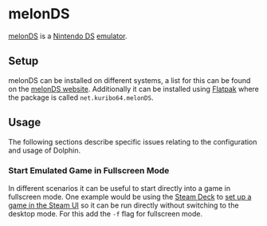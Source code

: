 # melonDS

[melonDS](https://melonds.kuribo64.net/) is a [Nintendo DS](/wiki/game.md)
[emulator](/wiki/games/emulators.md).

## Setup

melonDS can be installed on different systems, a list for this can be found on
the [melonDS website](https://melonds.kuribo64.net/downloads.php).
Additionally it can be installed using [Flatpak](/wiki/linux/flatpak.md) where the
package is called `net.kuribo64.melonDS`.

## Usage

The following sections describe specific issues relating to the configuration
and usage of Dolphin.

### Start Emulated Game in Fullscreen Mode

In different scenarios it can be useful to start directly into a game in fullscreen mode.
One example would be using the [Steam Deck](/wiki/games/steam_deck.md) to
[set up a game in the Steam UI](/wiki/games/steam_deck.md#running-a-game-directly-through-the-interface)
so it can be run directly without switching to the desktop mode.
For this add the `-f` flag for fullscreen mode.
